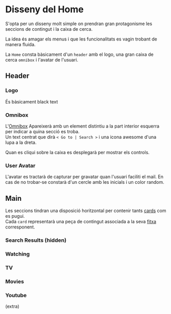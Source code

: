 # Disseny del Home

S'opta per un disseny molt simple on prendran gran protagonisme les seccions de
contingut i la caixa de cerca.  

La idea és amagar els menus i que les funcionalitats es vagin trobant de manera
fluida.  

La `Home` consta bàsicament d'un `header` amb el logo, una gran caixa de cerca 
`omnibox` i l'avatar de l'usuari.

## Header
### Logo
És bàsicament black text

### Omnibox
L'[Omnibox](UX-OMNIBOX.md) Apareixerà amb un element distintiu a la part interior 
esquerra per indicar a quina secció es troba.  
Un text centrat que dirà `< Go to | Search >` i una icona awesome d'una lupa a la dreta.  

Quan es cliqui sobre la caixa es desplegarà per mostrar els controls.

### User Avatar
L'avatar es tractarà de capturar per gravatar quan l'usuari faciliti el mail. 
En cas de no trobar-se constarà d'un cercle amb les inicials i un color random.

## Main
Les seccions tindran una disposició horitzontal per contenir tants [cards](UX-CARD.md)
com es pugui.  
Cada `card` representarà una peça de contingut associada a la seva 
[fitxa](UX-DETAIL.md) corresponent.  

### Search Results (hidden)
### Watching
### TV
### Movies
### Youtube
(extra)